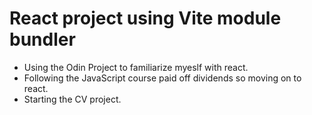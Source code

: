 # React project using Vite module bundler
- Using the Odin Project to familiarize myeslf with react.
- Following the JavaScript course paid off dividends so moving on to react.
- Starting the CV project.